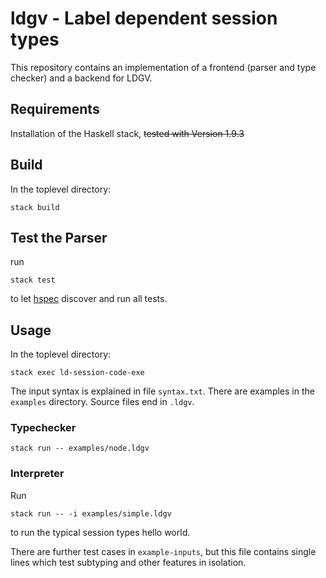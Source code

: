 # ldgv - Label dependent session types

This repository contains an implementation of a frontend (parser and
type checker) and a backend for LDGV.

## Requirements

Installation of the Haskell stack, ~~tested with Version 1.9.3~~

## Build

In the toplevel directory:

`stack build`

## Test the Parser

run

`stack test`

to let [hspec](https://hspec.github.io/) discover and run all tests.

## Usage

In the toplevel directory:

`stack exec ld-session-code-exe`

The input syntax is explained in file `syntax.txt`.
There are examples in the `examples` directory. Source files end in
`.ldgv`. 

### Typechecker

`stack run -- examples/node.ldgv`

### Interpreter
Run

`stack run -- -i examples/simple.ldgv`

to run the typical session types hello world.

There are further test cases in `example-inputs`, but this file contains
single lines which test subtyping and other features in isolation.
